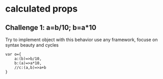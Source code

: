 # calculated props

## Challenge 1: a=b/10; b=a*10

Try to implement object with this behavior
use any framework, focuse on syntax beauty and cycles


	var o={
		a:(b)=>b/10,
		b:(a)=>a*10,
		//c:(a,b)=>a+b
	}